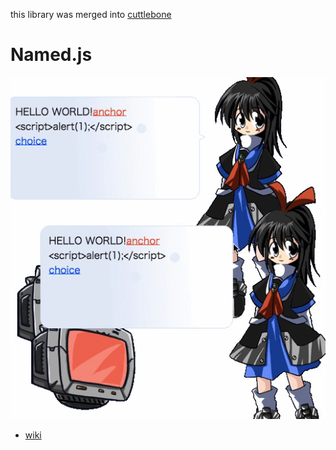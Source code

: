 this library was merged into [cuttlebone](https://github.com/Ikagaka/cuttlebone)

# Named.js

![screenshot](https://raw.githubusercontent.com/Ikagaka/Named.js/master/screenshot.gif )

+ [wiki](https://github.com/Ikagaka/Named.js/wiki/Named.js )

